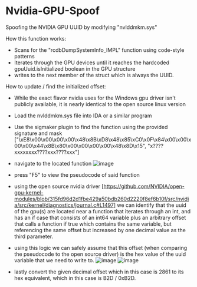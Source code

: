 # Nvidia-GPU-Spoof
Spoofing the NVIDIA GPU UUID by modifying "nvlddmkm.sys"

How this function works:
- Scans for the "rcdbDumpSystemInfo_IMPL" function using code-style patterns
- Iterates through the GPU devices until it reaches the hardcoded gpuUuid.isInitialized boolean in the GPU structure
- writes to the next member of the struct which is always the UUID.

How to update / find the initialized offset:
- While the exact flavor nvidia uses for the Windows gpu driver isn't publicly available, it is nearly identical to the open source linux version
- Load the nvlddmkm.sys file into IDA or a similar program
- Use the sigmaker plugin to find the function using the provided signature and mask ["\xE8\x00\x00\x00\x00\x48\x8B\xD8\x48\x85\xC0\x0F\x84\x00\x00\x00\x00\x44\x8B\x80\x00\x00\x00\x00\x48\x8D\x15", "x????xxxxxxxx????xxx????xxx"]

- navigate to the located function
  ![image](https://github.com/user-attachments/assets/3e18508c-4605-43a6-921c-6f4990730db0)

- press "F5" to view the pseudocode of said function
  
- using the open source nvidia driver [https://github.com/NVIDIA/open-gpu-kernel-modules/blob/315fd96d2d1fbe429a50bdb260d2220f8ef6b10f/src/nvidia/src/kernel/diagnostics/journal.c#L1497] we can identify that the uuid of the gpu(s) are located near a function that iterates through an int, and has an if case that consists of an int64 variable plus an arbitrary offset that calls a function if true which contains the same variable, but referencing the same offset but increased by one decimal value as the third parameter.

- using this logic we can safely assume that this offset (when comparing the pseudocode to the open source driver) is the hex value of the uuid variable that we need to write to.
  ![image](https://github.com/user-attachments/assets/4105f9dd-8ec5-498d-9b99-51c1ac094587)
  ![image](https://github.com/user-attachments/assets/e5c4e3eb-a5cb-44f2-85bd-f28e38d678a0)

- lastly convert the given decimal offset which in this case is 2861 to its hex equivalent, which in this case is B2D / 0xB2D.


